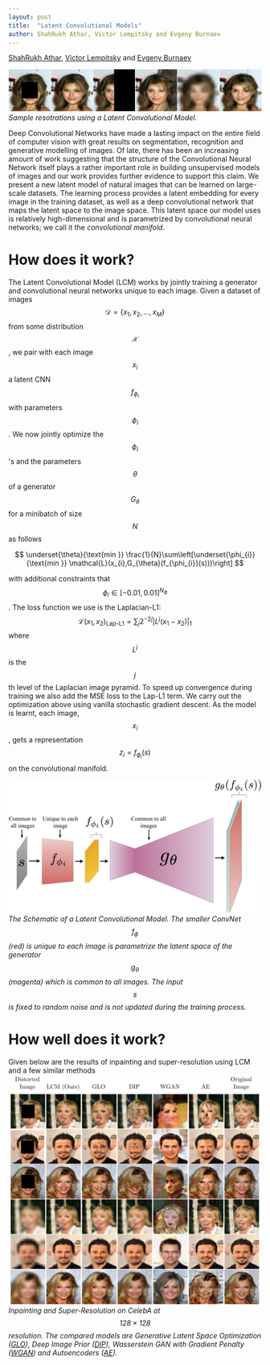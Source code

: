 ```yaml
---
layout: post
title:  "Latent Convolutional Models"
author: ShahRukh Athar, Victor Lempitsky and Evgeny Burnaev
---
```

<p>
<a href="http://shahrukhathar.github.io/" target="_blank">ShahRukh Athar</a>, 
<a href="http://sites.skoltech.ru/compvision/members/vilem/" target="_blank">Victor Lempitsky</a> and
<a href="https://faculty.skoltech.ru/people/evgenyburnaev" target="_blank">Evgeny Burnaev</a>
</p>


![](/images/LCM/Sample_Restorations.png)
*Sample resotrations using a Latent Convolutional Model.*


Deep Convolutional Networks have made a lasting impact on the entire field of computer vision with great results on segmentation, recognition and generative modelling of images. Of late, there has been an increasing amount of work suggesting that the structure of the Convolutional Neural Network itself plays a rather important role in building unsupervised models of images and our work provides further evidence to support this claim. We present a new latent model of natural images that can be learned on large-scale datasets. The learning process provides a latent embedding for every image in the training dataset, as well as a deep convolutional network that maps the latent space to the image space. This latent space our model uses is relatively high-dimensional and is parametrized by convolutional neural networks; we call it the *convolutional manifold*.


# How does it work?

The Latent Convolutional Model (LCM) works by jointly training a generator and convolutional neural networks unique to each image. Given a dataset of images $$\mathcal{D} = \{x_{1}, x_{2}, ..., x_{M}\}$$ from some distribution $$\mathcal{X}$$, we pair with each image $$x_{i}$$ a latent CNN $$f_{\phi_{i}}$$ with parameters $$\phi_{i}$$. We now jointly optimize the $$\phi_{i}$$'s and the parameters $$\theta$$ of a generator $$G_{\theta}$$ for a minibatch of size $$N$$ as follows

$$
    \underset{\theta}{\text{min }} \frac{1}{N}\sum\left[\underset{\phi_{i}}{\text{min }} \mathcal{L}(x_{i},G_{\theta}(f_{\phi_{i}}(s)))\right]
$$

with additional constraints that $$\phi_{i} \in [-0.01, 0.01]^{N_{\phi}}$$. The loss function we use is the Laplacian-L1: $$\mathcal{L}(x_{1},x_{2})_\text{Lap-L1} = \sum_{j}2^{-2j}|L^{j}(x_{1} - x_{2})|_{1}$$ where $$L^{j}$$ is the $$j$$th level of the Laplacian image pyramid. To speed up convergence during training we also add the MSE loss to the Lap-L1 term.
We carry out the optimization above using vanilla stochastic gradient descent. As the model is learnt, each image, $$x_{i}$$, gets a representation $$z_{i} = f_{\phi_{i}}(s)$$ on the convolutional manifold.

![Img2](/images/LCM/NormNet_Paper.png)
*The Schematic of a Latent Convolutional Model. The smaller ConvNet $$f_{\phi}$$ (red) is unique to each image is parametrize the latent space of the generator $$g_{\theta}$$ (magenta) which is common to all images. The input $$s$$ is fixed to random noise and is not updated during the training process.*

# How well does it work?

Given below are the results of inpainting and super-resolution using LCM and a few similar methods
![](/images/LCM/results_celeba.png)
*Inpainting and Super-Resolution on CelebA at $$128\times{}128$$ resolution. The compared models are Generative Latent Space Optimization ([GLO](https://arxiv.org/abs/1707.05776)), Deep Image Prior ([DIP](https://dmitryulyanov.github.io/deep_image_prior)), Wasserstein GAN with Gradient Penalty ([WGAN](https://arxiv.org/abs/1704.00028)) and Autoencoders ([AE](http://www.deeplearningbook.org/contents/autoencoders.html)).*
